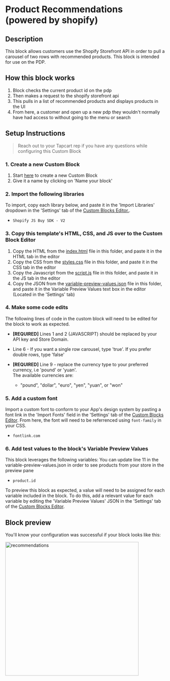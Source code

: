 # Product Recommendations (powered by shopify)

## Description
This block allows customers use the Shopify Storefront API in order to pull a carousel of two rows with recommended products. This block is intended for use on the PDP.

## How this block works
1. Block checks the current product id on the pdp
2. Then makes a request to the shopify storefront api
3. This pulls in a list of recommended products and displays products in the UI
4. From here, a customer and open up a new pdp they wouldn't normally have had access to without going to the menu or search

## Setup Instructions
> Reach out to your Tapcart rep if you have any questions while configuring this Custom Block

### 1. Create a new Custom Block
1. Start [here](https://app.tapcart.com/custom-blocks) to create a new Custom Block
2. Give it a name by clicking on 'Name your block'

### 2. Import the following libraries
To import, copy each library below, and paste it in the 'Import Libraries' dropdown in the 'Settings' tab of the [Custom Blocks Editor.](https://app.tapcart.com/custom-blocks).

- `Shopify JS Buy SDK - V2`

### 3. Copy this template's HTML, CSS, and JS over to the Custom Block Editor
1. Copy the HTML from the [index.html](#) file in this folder, and paste it in the HTML tab in the editor
2. Copy the CSS from the [styles.css](#) file in this folder, and paste it in the CSS tab in the editor
3. Copy the Javascript from the [script.js](#) file in this folder, and paste it in the JS tab in the editor
4. Copy the JSON from the [variable-preview-values.json](#) file in this folder, and paste it in the Variable Preview Values text box in the editor (Located in the 'Settings' tab)

### 4. Make some code edits
The following lines of code in the custom block will need to be edited for the block to work as expected. 

- **[REQUIRED]** Lines 1 and 2 (JAVASCRIPT) should be replaced by your API key and Store Domain.

- Line 6 - If you want a single row carousel, type 'true'.  If you prefer double rows, type 'false'

- **[REQUIRED]** Line 9 - replace the currency type to your preferred currency, i.e 'pound' or 'yuan'.  
    The available currencies are:
    - "pound", "dollar", "euro", "yen", "yuan", or "won"

### 5. Add a custom font
Import a custom font to conform to your App's design system by pasting a font link in the 'Import Fonts' field in the 'Settings' tab of the [Custom Blocks Editor](https://app.tapcart.com/custom-blocks). From here, the font will need to be referrenced using `font-family` in your CSS.

- `fontlink.com`

### 6. Add test values to the block's Variable Preview Values
This block leverages the following variables: You can update line 11 in the variable-preview-values.json in order to see products from your store in the preview pane

- `product.id`

To preview this block as expected, a value will need to be assigned for each variable included in the block. To do this, add a relevant value for each variable by editing the 'Variable Preview Values' JSON in the 'Settings' tab of the [Custom Blocks Editor](https://ap.tapcart.com/custom-blocks).

## Block preview
You'll know your configuration was successful if your block looks like this:

<img width="420" alt="recommendations" src="https://github.com/Tapcart-Templates/custom-block-templates/assets/77694650/ae745f21-355a-4996-8a69-02f1bbbef4eb">


